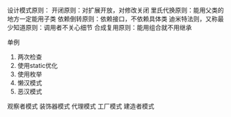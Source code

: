 设计模式原则：
开闭原则：对扩展开放，对修改关闭
里氏代换原则：能用父类的地方一定能用子类
依赖倒转原则：依赖接口，不依赖具体类
迪米特法则，又称最少知道原则：调用者不关心细节
合成复用原则：能用组合就不用继承

单例
1. 两次检查
2. 使用static优化
3. 使用枚举
4. 懒汉模式
5. 恶汉模式

观察者模式
装饰器模式
代理模式
工厂模式
建造者模式
